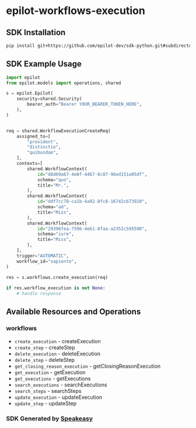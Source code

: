 # epilot-workflows-execution

<!-- Start SDK Installation -->
## SDK Installation

```bash
pip install git+https://github.com/epilot-dev/sdk-python.git#subdirectory=workflows_execution
```
<!-- End SDK Installation -->

## SDK Example Usage
<!-- Start SDK Example Usage -->
```python
import epilot
from epilot.models import operations, shared

s = epilot.Epilot(
    security=shared.Security(
        bearer_auth="Bearer YOUR_BEARER_TOKEN_HERE",
    ),
)


req = shared.WorkflowExecutionCreateReq(
    assigned_to=[
        "provident",
        "distinctio",
        "quibusdam",
    ],
    contexts=[
        shared.WorkflowContext(
            id="d8d69a67-4e0f-4467-8c87-96ed151a05df",
            schema="quo",
            title="Mr.",
        ),
        shared.WorkflowContext(
            id="ddf7cc78-ca1b-4a92-8fc8-16742cb73920",
            schema="ad",
            title="Miss",
        ),
        shared.WorkflowContext(
            id="29396fea-7596-4eb1-8faa-a2352c595590",
            schema="iure",
            title="Miss",
        ),
    ],
    trigger="AUTOMATIC",
    workflow_id="sapiente",
)
    
res = s.workflows.create_execution(req)

if res.workflow_execution is not None:
    # handle response
```
<!-- End SDK Example Usage -->

<!-- Start SDK Available Operations -->
## Available Resources and Operations


### workflows

* `create_execution` - createExecution
* `create_step` - createStep
* `delete_execution` - deleteExecution
* `delete_step` - deleteStep
* `get_closing_reason_execution` - getClosingReasonExecution
* `get_execution` - getExecution
* `get_executions` - getExecutions
* `search_executions` - searchExecutions
* `search_steps` - searchSteps
* `update_execution` - updateExecution
* `update_step` - updateStep
<!-- End SDK Available Operations -->

### SDK Generated by [Speakeasy](https://docs.speakeasyapi.dev/docs/using-speakeasy/client-sdks)
